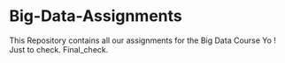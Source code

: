 # Big-Data-Assignments
This Repository contains all our assignments for the Big Data Course
Yo ! Just to check.
Final_check.
